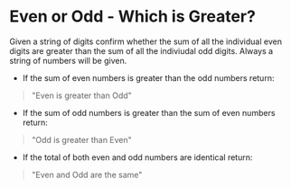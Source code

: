# Even or Odd - Which is Greater?
Given a string of digits confirm whether the sum of all the individual even digits are greater than the sum of all the indiviudal odd digits. Always a string of numbers will be given.

- If the sum of even numbers is greater than the odd numbers return:
> "Even is greater than Odd"
- If the sum of odd numbers is greater than the sum of even numbers return:
> "Odd is greater than Even"

- If the total of both even and odd numbers are identical return:
> "Even and Odd are the same"